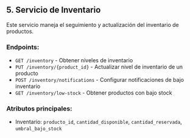 ## 5. Servicio de Inventario

Este servicio maneja el seguimiento y actualización del inventario de productos.

### Endpoints:

- `GET /inventory` - Obtener niveles de inventario
- `PUT /inventory/{product_id}` - Actualizar nivel de inventario de un producto
- `POST /inventory/notifications` - Configurar notificaciones de bajo inventario
- `GET /inventory/low-stock` - Obtener productos con bajo stock

### Atributos principales:

- Inventario: `producto_id`, `cantidad_disponible`, `cantidad_reservada`, `umbral_bajo_stock`